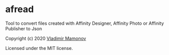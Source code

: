 # afread

Tool to convert files created with Affinity Designer, Affinity Photo or Affinity Publisher to Json

Copyright (c) 2020 [Vladimir Mamonov](mailto:vm.dev.cpp@gmail.com)

Licensed under the MIT license.
